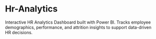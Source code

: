 # Hr-Analytics
Interactive HR Analytics Dashboard built with Power BI. Tracks employee demographics, performance, and attrition insights to support data-driven HR decisions.
